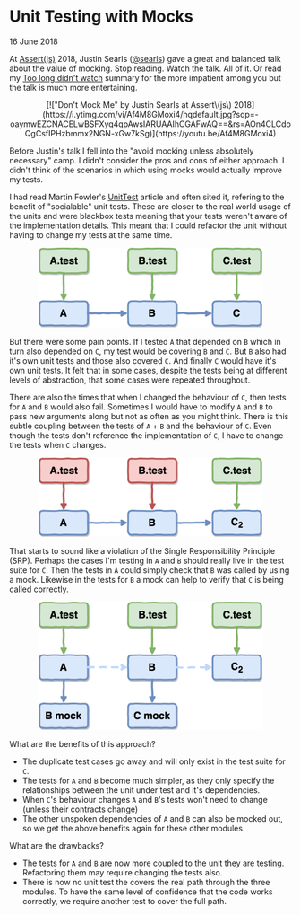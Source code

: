 # Unit Testing with Mocks

16 June 2018

At [Assert(js)](https://www.assertjs.com/) 2018, Justin Searls ([@searls](https://twitter.com/searls)) gave
a great and balanced talk about the value of mocking. Stop reading. Watch the talk.
All of it. Or read my [Too long didn't watch](/posts/dont-mock-me-summary/head) summary for the more impatient among you
but the talk is much more entertaining.

<div style="text-align: center">[!["Don't Mock Me" by Justin Searls at Assert\(js\) 2018](https://i.ytimg.com/vi/Af4M8GMoxi4/hqdefault.jpg?sqp=-oaymwEZCNACELwBSFXyq4qpAwsIARUAAIhCGAFwAQ==&rs=AOn4CLCdoQgCsfIPHzbmmx2NGN-xGw7kSg)](https://youtu.be/Af4M8GMoxi4)</div>

Before Justin's talk I fell into the "avoid mocking unless absolutely necessary" camp.
I didn't consider the pros and cons of either approach. I didn't think of the scenarios
in which using mocks would actually improve my tests.

I had read Martin Fowler's [UnitTest](https://martinfowler.com/bliki/UnitTest.html) article
and often sited it, refering to the benefit of "socialable" unit tests. These are closer
to the real world usage of the units and were blackbox tests meaning that your tests weren't
aware of the implementation details. This meant that I could refactor the unit without
having to change my tests at the same time.

<div style="text-align: center"><img alt="Module A depends on B which depends on C and each has it's own socialable unit test suite" src="/assets/a-b-c-with-tests.png" width="400px" /></div>

But there were some pain points. If I tested `A` that depended on `B` which in turn also
depended on `C`, my test would be covering `B` and `C`. But `B` also had it's own unit tests
and those also covered `C`. And finally `C` would have it's own unit tests. It felt that in some cases,
despite the tests being at different levels of abstraction, that some cases were repeated throughout.

There are also the times that when I changed the behaviour of `C`, then tests for `A` and `B` would also fail.
Sometimes I would have to modify `A` and `B` to pass new arguments along but not as often as you might think.
There is this subtle coupling between the tests of `A` + `B` and the behaviour of `C`. Even though the tests don't
reference the implementation of `C`, I have to change the tests when `C` changes.

<div style="text-align: center"><img alt="Module A depends on B which depends on C2, unit tests for A and B are failing because C's behaviour has changed" src="/assets/a-b-c2-failing-tests.png" width="400px" /></div>

That starts to sound like a violation of the Single Responsibility Principle (SRP). Perhaps the cases I'm testing in `A` and `B`
should really live in the test suite for `C`. Then the tests in `A` could simply check that `B` was called
by using a mock. Likewise in the tests for `B` a mock can help to verify that `C` is being called correctly.

<div style="text-align: center"><img alt="Module A depends on B which depends on C2, unit tests for A and B are failing because C's behaviour has changed" src="/assets/a-b-c-with-mocks.png" width="400px" /></div>

What are the benefits of this approach?

- The duplicate test cases go away and will only exist in the test suite for `C`.
- The tests for `A` and `B` become much simpler, as they only specify the relationships between the unit under test and it's dependencies.
- When `C`'s behaviour changes `A` and `B`'s tests won't need to change (unless their contracts change)
- The other unspoken dependencies of `A` and `B` can also be mocked out, so we get the above benefits again for these other modules.

What are the drawbacks?

- The tests for `A` and `B` are now more coupled to the unit they are testing. Refactoring them may require changing the tests also.
- There is now no unit test the covers the real path through the three modules. To have the same level of confidence that the code works correctly, we require another test to cover the full path.
